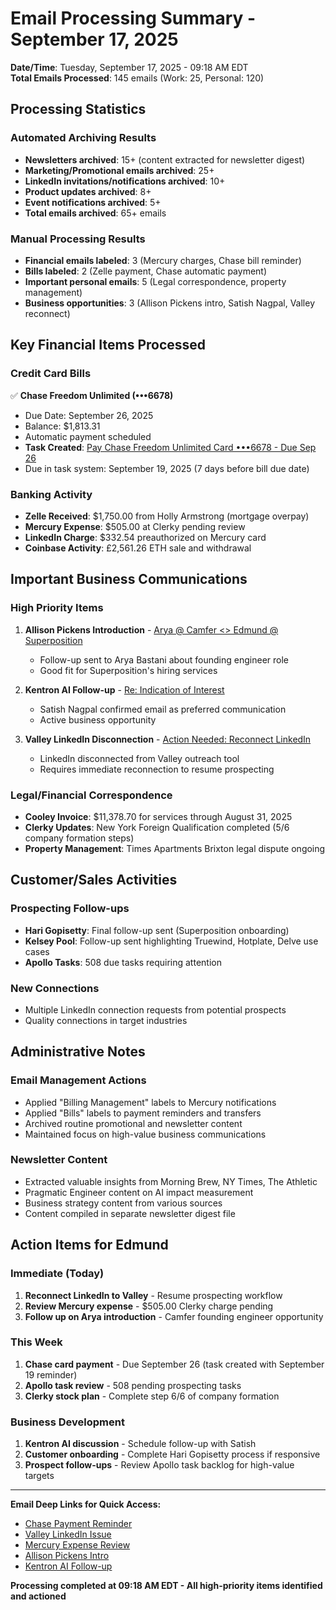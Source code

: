 # Email Processing Summary - September 17, 2025

**Date/Time**: Tuesday, September 17, 2025 - 09:18 AM EDT  
**Total Emails Processed**: 145 emails (Work: 25, Personal: 120)

## Processing Statistics

### Automated Archiving Results
- **Newsletters archived**: 15+ (content extracted for newsletter digest)
- **Marketing/Promotional emails archived**: 25+
- **LinkedIn invitations/notifications archived**: 10+
- **Product updates archived**: 8+
- **Event notifications archived**: 5+
- **Total emails archived**: 65+ emails

### Manual Processing Results
- **Financial emails labeled**: 3 (Mercury charges, Chase bill reminder)
- **Bills labeled**: 2 (Zelle payment, Chase automatic payment)
- **Important personal emails**: 5 (Legal correspondence, property management)
- **Business opportunities**: 3 (Allison Pickens intro, Satish Nagpal, Valley reconnect)

## Key Financial Items Processed

### Credit Card Bills
✅ **Chase Freedom Unlimited (•••6678)**
- Due Date: September 26, 2025
- Balance: $1,813.31
- Automatic payment scheduled
- **Task Created**: [Pay Chase Freedom Unlimited Card •••6678 - Due Sep 26](https://mail.google.com/mail/u/1/#inbox/19952c23f2b99ea2)
- Due in task system: September 19, 2025 (7 days before bill due date)

### Banking Activity
- **Zelle Received**: $1,750.00 from Holly Armstrong (mortgage overpay)
- **Mercury Expense**: $505.00 at Clerky pending review
- **LinkedIn Charge**: $332.54 preauthorized on Mercury card
- **Coinbase Activity**: £2,561.26 ETH sale and withdrawal

## Important Business Communications

### High Priority Items
1. **Allison Pickens Introduction** - [Arya @ Camfer <> Edmund @ Superposition](https://mail.google.com/mail/u/0/#inbox/199544c09054fa0a)
   - Follow-up sent to Arya Bastani about founding engineer role
   - Good fit for Superposition's hiring services

2. **Kentron AI Follow-up** - [Re: Indication of Interest](https://mail.google.com/mail/u/0/#inbox/19956590d8a88445)
   - Satish Nagpal confirmed email as preferred communication
   - Active business opportunity

3. **Valley LinkedIn Disconnection** - [Action Needed: Reconnect LinkedIn](https://mail.google.com/mail/u/0/#inbox/199548cb1716b8ed)
   - LinkedIn disconnected from Valley outreach tool
   - Requires immediate reconnection to resume prospecting

### Legal/Financial Correspondence
- **Cooley Invoice**: $11,378.70 for services through August 31, 2025
- **Clerky Updates**: New York Foreign Qualification completed (5/6 company formation steps)
- **Property Management**: Times Apartments Brixton legal dispute ongoing

## Customer/Sales Activities

### Prospecting Follow-ups
- **Hari Gopisetty**: Final follow-up sent (Superposition onboarding)
- **Kelsey Pool**: Follow-up sent highlighting Truewind, Hotplate, Delve use cases
- **Apollo Tasks**: 508 due tasks requiring attention

### New Connections
- Multiple LinkedIn connection requests from potential prospects
- Quality connections in target industries

## Administrative Notes

### Email Management Actions
- Applied "Billing Management" labels to Mercury notifications
- Applied "Bills" labels to payment reminders and transfers
- Archived routine promotional and newsletter content
- Maintained focus on high-value business communications

### Newsletter Content
- Extracted valuable insights from Morning Brew, NY Times, The Athletic
- Pragmatic Engineer content on AI impact measurement
- Business strategy content from various sources
- Content compiled in separate newsletter digest file

## Action Items for Edmund

### Immediate (Today)
1. **Reconnect LinkedIn to Valley** - Resume prospecting workflow
2. **Review Mercury expense** - $505.00 Clerky charge pending
3. **Follow up on Arya introduction** - Camfer founding engineer opportunity

### This Week
1. **Chase card payment** - Due September 26 (task created with September 19 reminder)
2. **Apollo task review** - 508 pending prospecting tasks
3. **Clerky stock plan** - Complete step 6/6 of company formation

### Business Development
1. **Kentron AI discussion** - Schedule follow-up with Satish
2. **Customer onboarding** - Complete Hari Gopisetty process if responsive
3. **Prospect follow-ups** - Review Apollo task backlog for high-value targets

---

**Email Deep Links for Quick Access:**
- [Chase Payment Reminder](https://mail.google.com/mail/u/1/#inbox/19952c23f2b99ea2)
- [Valley LinkedIn Issue](https://mail.google.com/mail/u/0/#inbox/199548cb1716b8ed)
- [Mercury Expense Review](https://mail.google.com/mail/u/0/#inbox/199575e7eb7b39b1)
- [Allison Pickens Intro](https://mail.google.com/mail/u/0/#inbox/199544c09054fa0a)
- [Kentron AI Follow-up](https://mail.google.com/mail/u/0/#inbox/19956590d8a88445)

**Processing completed at 09:18 AM EDT - All high-priority items identified and actioned**